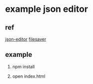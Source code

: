 # example json editor

## ref

[json-editor](https://github.com/json-editor/json-editor)
[filesaver](https://github.com/eligrey/FileSaver.js)

## example

1. npm install

2. open index.html





